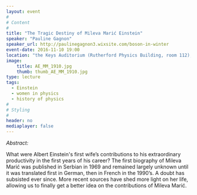 ```yaml
---
layout: event
#
# Content
#
title: "The Tragic Destiny of Mileva Marić Einstein"
speaker: "Pauline Gagnon"
speaker_url: http://paulinegagnon3.wixsite.com/boson-in-winter
event-date: 2016-11-10 19:00
location: "the Keys Auditorium (Rutherford Physics Building, room 112), McGill University"
image:
    title: AE_MM_1910.jpg
    thumb: thumb_AE_MM_1910.jpg
type: lecture
tags:
  - Einstein
  - women in physics
  - history of physics
#
# Styling
#
header: no
mediaplayer: false
---
```

*Abstract:*

What were Albert Einstein's first wife’s contributions to his extraordinary productivity in the first years of his career? The first biography of Mileva Marić was published in Serbian in 1969 and remained largely unknown until it was translated first in German, then in French in the 1990’s. A doubt has subsisted ever since. More recent sources have shed more light on her life, allowing us to finally get a better idea on the contributions of Mileva Marić.
